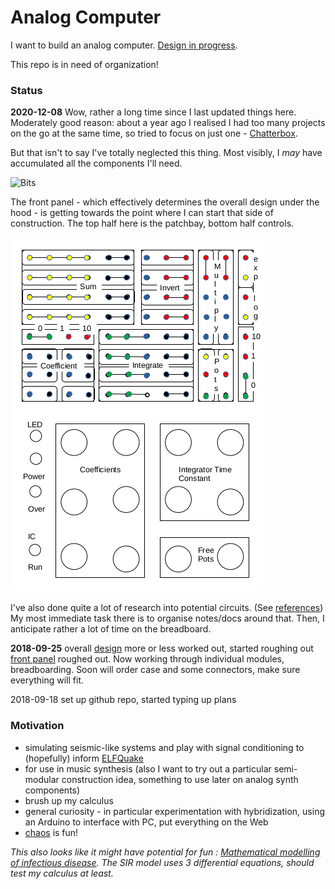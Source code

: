 # Analog Computer

I want to build an analog computer. [Design in progress](anabella/design.md).

This repo is in need of organization!

### Status

**2020-12-08**
Wow, rather a long time since I last updated things here. Moderately good reason: about a year ago I realised I had too many projects on the go at the same time, so tried to focus on just one - [Chatterbox](https://github.com/danja/chatterbox).

But that isn't to say I've totally neglected this thing. Most visibly, I *may* have accumulated all the components I'll need.

![Bits](https://github.com/danja/analog-computer/blob/master/images/bits.jpg?raw=true)

The front panel - which effectively determines the overall design under the hood - is getting towards the point where I can start that side of construction. The top half here is the patchbay, bottom half controls.

![Front Panel](https://github.com/danja/analog-computer/blob/master/images/front-panel_2020-12-08.png?raw=true)

I've also done quite a lot of research into potential circuits. (See [references](anabella/reference)) My most immediate task there is to organise notes/docs around that. Then, I anticipate rather a lot of time on the breadboard.

**2018-09-25** overall [design](anabella/design.pdf) more or less worked out, started roughing out [front panel](anabella/front-panel.pdf) roughed out. Now working through individual modules, breadboarding. Soon will order case and some connectors, make sure everything will fit.

2018-09-18 set up github repo, started typing up plans

### Motivation

* simulating seismic-like systems and play with signal conditioning to (hopefully) inform [ELFQuake](https://elfquake.wordpress.com/)
* for use in music synthesis (also I want to try out a particular semi-modular construction idea, something to use later on analog synth components)
* brush up my calculus
* general curiosity - in particular experimentation with hybridization, using an Arduino to interface with PC, put everything on the Web
* [chaos](http://www.analogmuseum.org/english/examples/lorenz_attractor/) is fun!

*This also looks like it might have potential for fun : [Mathematical modelling of infectious disease](https://en.wikipedia.org/wiki/Mathematical_modelling_of_infectious_disease). The SIR model uses 3 differential equations, should test my calculus at least.*
